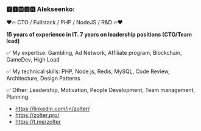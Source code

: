 ### 🆃🅸🅼🆄🆁 Alekseenko: 
❤🔥 CTO / Fullstack / PHP / NodeJS / R&D 🔥❤

__15 years of experience in IT. 7 years on leadership positions (CTO/Team lead)__

✅ My expertise: Gambling, Ad Network, Affiliate program, Blockchain, GameDev, High Load

✅ My technical skills:  PHP, Node.js, Redis, MySQL, Code Review, Architecture, Design Patterns

✅ Other: Leadership, Motivation, People Development, Team management, Planning.

 - https://linkedin.com/in/zolter/
 - https://zolter.pro/
 - https://t.me/zolter
